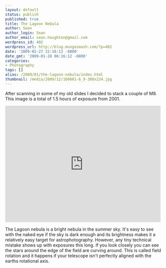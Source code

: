 ```yaml
---
layout: default
status: publish
published: true
title: The Lagoon Nebula
author: Sean
author_login: Sean
author_email: sean.houghton@gmail.com
wordpress_id: 402
wordpress_url: http://blog.mungosmash.com/?p=402
date: '2009-01-27 22:16:12 -0800'
date_gmt: '2009-01-28 06:16:12 -0800'
categories:
- Photography
tags: []
alias: /2009/01/the-lagoon-nebula/index.html
thumbnail: /media/2009/12/160601-6_9-300x224.jpg
---
```

After scanning in some of my old slides I decided to stack a couple of M8. This image is a total of 1.5 hours of exposure from 2001.

<iframe src="https://www.flickr.com/photos/seanhoughton/5211089166/player/" width="500" height="374" frameborder="0" allowfullscreen webkitallowfullscreen mozallowfullscreen oallowfullscreen msallowfullscreen></iframe>

The Lagoon nebula is a bright nebula in the summer sky. It's easy to see with the naked eye if the sky is dark enough and its brightness makes it a relatively easy target for astrophotography. However, any tiny technical mistake shows up with exposures this long. If you look closely you can see the stars around the edge of the field are curving around. This is called field rotation and it happens if your telescope isn't perfectly aligned with the earths rotational axis.

